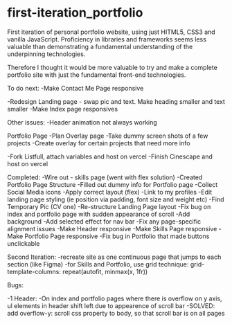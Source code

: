 # first-iteration_portfolio

First iteration of personal portfolio website, using just HITML5, CSS3 and vanilla JavaScript. Proficiency in libraries and frameworks seems less valuable than demonstrating a fundamental understanding of the underpinning technologies.

Therefore I thought it would be more valuable to try and make a complete portfolio site with just the fundamental front-end technologies.

To do next:
-Make Contact Me Page responsive

-Redesign Landing page - swap pic and text. Make heading smaller and text smaller
-Make Index page responsives

Other issues:
-Header animation not always working

Portfolio Page
-Plan Overlay page
-Take dummy screen shots of a few projects
-Create overlay for certain projects that need more info

-Fork Listfull, attach variables and host on vercel
-Finish Cinescape and host on vercel

Completed:
-Wire out - skills page (went with flex solution)
-Created Portfolio Page Structure
-Filled out dummy info for Portfolio page
-Collect Social Media icons
-Apply correct layout (flex)
-Link to my profiles
-Edit landing page styling (ie position via padding, font size and weight etc)
-Find Temporary Pic (CV one)
-Re-structure Landing Page layout
-Fix bug on index and portfolio page with sudden appearance of scroll
-Add background
-Add selected effect for nav bar
-Fix any page-specific alignment issues
-Make Header responsive
-Make Skills Page responsive
-Make Portfolio Page responsive
-Fix bug in Portfolio that made buttons unclickable

Second Iteration:
-recreate site as one continuous page that jumps to each section (like Figma)
-for Skills and Portfolio, use grid technique: grid-template-columns: repeat(autofit, minmax(x, 1fr))

Bugs:

-1 Header:
-On index and portfolio pages where there is overflow on y axis, ul elements in header shift left due to appearence of scroll bar
-SOLVED: add overflow-y: scroll css property to body, so that scroll bar is on all pages
